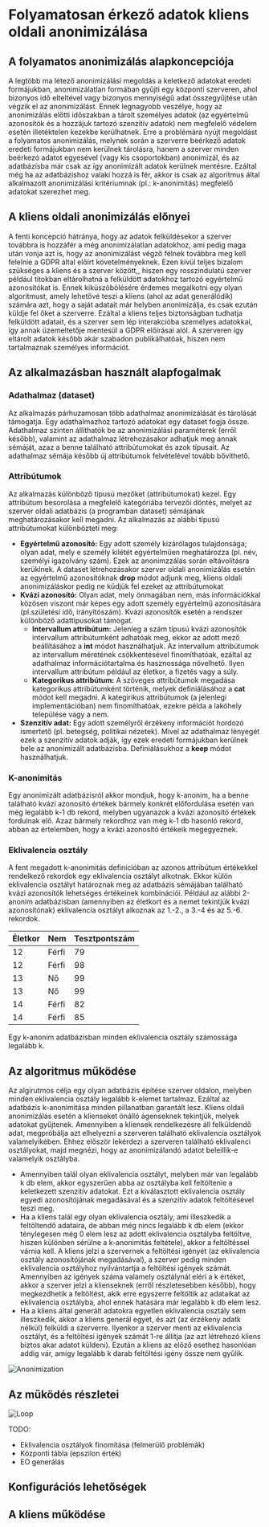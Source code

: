 # Folyamatosan érkező adatok kliens oldali anonimizálása

## A folyamatos anonimizálás alapkoncepciója
A legtöbb ma létező anonimizálási megoldás a keletkező adatokat eredeti formájukban, anonimizálatlan formában gyűjti egy központi szerveren, ahol bizonyos idő elteltével vagy bizonyos mennyiségű adat összegyűjtése után végzik el az anonimizálást. Ennek legnagyobb veszélye, hogy az anonimizálás előtti időszakban a tárolt személyes adatok (az egyértelmű azonosítók és a hozzájuk tartozó szenzitív adatok) nem megfelelő védelem esetén illetéktelen kezekbe kerülhatnek. Erre a problémára nyújt megoldást a folyamatos anonimizálás, melynek során a szerverre beérkező adatok eredeti formájukban nem kerülnek tárolásra, hanem a szerver minden beérkezó adatot egyesével (vagy kis csoportokban) anonimizál, és az adatbázisba már csak az így anonimizált adatok kerülnek mentésre. Ezáltal még ha az adatbázishoz valaki hozzá is fér, akkor is csak az algoritmus által alkalmazott anonimizálási kritériumnak (pl.: k-anonimitás) megfelelő adatokat szerezhet meg.

## A kliens oldali anonimizálás előnyei
A fenti koncepció hátránya, hogy az adatok felküldésekor a szerver továbbra is hozzáfér a még anonimizálatlan adatokhoz, ami pedig maga után vonja azt is, hogy az anonimizálást végző félnek továbbra meg kell felelnie a
GDPR által előírt követelményeknek. Ezen kívül teljes bizalom szükséges a kliens és a szerver között,, hiszen egy rosszindulatú szerver például titokban eltárolhatná a felküldött adatokhoz tartozó egyértelmű azonosítókat is. Ennek kiküszöbölésére érdemes megalkotni egy olyan algoritmust, amely lehetővé teszi a kliens (ahol az adat generálódik) számára azt, hogy a saját adatait már helyben anonimizálja, és csak ezután küldje fel őket a szerverre. Ezáltal a kliens teljes biztonságban tudhatja felküldött adatait, és a szerver sem lép interakcióba személyes adatokkal, így annak üzemeltetője mentesül a GDPR előírásai alól. A szerveren így eltárolt adatok később akár szabadon publikálhatóak, hiszen nem tartalmaznak személyes információt.

## Az alkalmazásban használt alapfogalmak
### Adathalmaz (dataset)
Az alkalmazás párhuzamosan több adathalmaz anonimizálását és tárolását támogatja. Egy adathalmazhoz tartozó adatokat egy dataset fogja össze. Adathalmaz szinten állíthatók be az anonimizálási paraméterek (erről később), valamint az adathalmaz létrehozásakor adhatjuk meg annak sémáját, azaz a benne található attribútumokat és azok típusait. Az adathalmaz sémája később új attribútumok felvételével tovább bővíthető.

### Attribútumok
Az alkalmazás különböző típusú mezőket (attribútumokat) kezel. Egy attribútum besorolása a megfelelő kategóriába tervezői döntés, melyet az szerver oldali adatbázis (a programban dataset) sémájának meghatározásakor kell megadni. Az alkalmazás az alábbi típusú attribútumokat különbözteti meg:
* **Egyértelmű azonosító:** Egy adott személy kizárólagos tulajdonsága; olyan adat, mely e személy kilétét egyértelműen meghatározza (pl. név, személyi igazolvány szám). Ezek az anonimzzálás során eltávolításra kerüklnek. A dataset létrehozásakor szerver oldali anonimizálás esetén az egyértelmű azonosítóknak **drop** módot adjunk meg, kliens oldali anonimizáláskor pedig ne küdjük fel ezeket az attribútumokat
* **Kvázi azonosító:** Olyan adat, mely önmagában nem, más információkkal közösen viszont már képes egy adott személy egyértelmű azonosítására (pl.születési idő, irányítószám). Kvázi azonosítók esetén a rendszer különböző adattípusokat támogat. 
    * **Intervallum attribútum:** Jelenleg a szám típusú kvázi azonosítók intervallum attribútumként adhatóak meg, ekkor az adott mező beállításához a **int** módot használhatjuk. Az intervallum attribútumok az intervallum méretének csökkentésével finomíthatóak, ezáltal az adathalmaz információtartalma és hasznossága növelhető. Ilyen intervallum attribútum például az életkor, a fizetés vagy a súly. 
    * **Kategorikus attribútum:** A szöveges attribútumok megadása kategorikus attribútumként történik, melyek definiálásához a **cat** módot kell megadni. A kategirikus attribútumok (a jelenlegi implementációban) nem finomíthatóak, ezekre példa a lakóhely települése vagy a nem.
* **Szenzitív adat:** Egy adott személyről érzékeny információt hordozó ismertető (pl. betegség, politikai nézetek). Mivel az adathalmaz lényegét ezek a szenzitív adatok adják, így ezek eredeti formájukban kerülnek bele az anonimizált adatbázisba. Definiálásukhoz a **keep** módot használhatjuk.

### K-anonimitás
Egy anonimizált adatbázisról akkor mondjuk, hogy k-anonim, ha a benne található kvázi azonosító értékek bármely konkrét előfordulása esetén van még legalább k-1 db rekord, melyben ugyanazok a kvázi azonosító értékek fordulnak elő. Azaz bármely rekordhoz van még k-1 db hasonló rekord, abban az értelemben, hogy a kvázi azonosító értékeik megegyeznek.

### Eklivalencia osztály
A fent megadott k-anonimitás definícióban az azonos attribútum értékekkel rendelkező rekordok egy eklivalencia osztályt alkotnak. Ekkor külön eklivalencia osztályt határoznak meg az adatbázis sémájában található kvázi azonosítók lehetséges értékeinek kombinációi. 
Például az alábbi 2-anonim adatbázisban (amennyiben az életkort és a nemet tekintjük kvázi azonosítónak) eklivalencia osztályt alkoznak az 1.-2., a 3.-4 és az 5.-6. rekordok.

Életkor | Nem | Tesztpontszám 
------------ | ------------- | -------------
12 | Férfi | 79
12 | Férfi | 98
13 | Nő | 99
13 | Nő | 99 
14 | Férfi | 82
14 | Férfi | 85

Egy k-anonim adatbázisban minden eklivalencia osztály számossága legalább k.

## Az algoritmus működése
Az algirutmos célja egy olyan adatbázis építése szerver oldalon, melyben minden eklivalencia osztály legalább k-elemet tartalmaz. Ezáltal az adatbázis k-anonimitása minden pillanatban garantált lesz. Kliens oldali anonimizálás esetén a klienseket önálló ágenseknek tekintjük, melyek adatokat gyűjtenek. Amennyiben a kliensek rendelkezésre áll felküldendő adat, megpróbálja azt elhelyezni a szerveren található eklivalencia osztályok valamelyikében. Ehhez először lekérdezi a szerveren található eklivalenci osztályokat, majd megnézi, hogy az anonimizálandó adatot beleillik-e valamelyik osztályba. 
* Amennyiben talál olyan eklivalencia osztályt, melyben már van legalább k db elem, akkor egyszerűen abba az osztályba kell feltöltenie a keletkezett szenzitív adatokat. Ezt a kiválasztott eklivalencia osztály egyedi azonosítójának megadásával és a szenzitív adatok feltöltésével teszi meg.
* Ha a kliens talál egy olyan eklivalencia osztály, ami illeszkedik a feltöltendő adataira, de abban még nincs legalább k db elem (ekkor ténylegesen még 0 elem lesz az adott eklivalencia osztályba feltöltve, hiszen különben sérülne a k-anonimitás feltétele), akkor a feltöltéssel várnia kell. A kliens jelzi a szervernek a feltöltési igényét (az eklivalencia osztály azonosítójának megadásával), a szerver pedig minden eklivalencia osztályhoz nyilvántartja a feltöltési igények számát. Amennyiben az igények száma valamely osztálynál eléri a k értéket, akkor a szerver jelzi a klienseknek (erről részletesebben később), hogy megkezdhetik a feltöltést, akik erre egyszerre feltöltik az adataikat az eklivalencia osztályba, ahol ennek hatására már legalább k db elem lesz.
* Ha a kliens által generált adatokra egyetlen eklivalencia osztály sem illeszkedik, akkor a kliens generál egyet, és azt (az érzékeny adatk nélkül) felküldi a szerverre. Ilyenkor a szerver menti az eklivalencia osztályt, és a feltöltési igények számát 1-re állítja (az azt létrehozó kliens biztos akar adatot küldeni). Ezután a kliens az előző esethez hasonlóan addig vár, amígy legalább k darab feltöltési igény össze nem gyűlik.

![Anonimization](img/anonimization.png)

## Az működés részletei

![Loop](img/loop.png)

TODO:
* Eklivalencia osztályok finomítása (felmerülő problémák)
* Központi tábla (epszilon érték)
* EO generálás

## Konfigurációs lehetőségek

## A kliens működése
